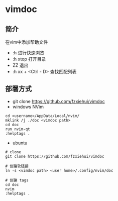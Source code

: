 # vimdoc
## 简介
在vim中添加帮助文件
  - :h 进行快速浏览
  - :h xtop 打开目录
  - ZZ 退出
  - :h xx + <Ctrl - D> 查找匹配列表
## 部署方式
- git clone https://github.com/fzxiehui/vimdoc
- windows NVim
```shell
cd <username>/AppData/Local/nvim/
mklink /j ./doc <vimdoc path>
cd doc
run nvim-qt
:helptags .
```

- ubuntu 
```shell
# clone
git clone https://github.com/fzxiehui/vimdoc

# 创建软链接
ln -s <vimdoc path> <user home>/.config/nvim/doc

# 创建 tags
cd doc
nvim
:helptags .
```
